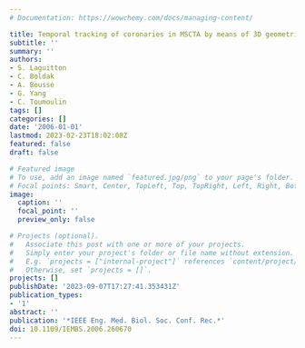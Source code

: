 ```yaml
---
# Documentation: https://wowchemy.com/docs/managing-content/

title: Temporal tracking of coronaries in MSCTA by means of 3D geometrical moments
subtitle: ''
summary: ''
authors:
- S. Laguitton
- C. Boldak
- A. Bousse
- G. Yang
- C. Toumoulin
tags: []
categories: []
date: '2006-01-01'
lastmod: 2023-02-23T18:02:08Z
featured: false
draft: false

# Featured image
# To use, add an image named `featured.jpg/png` to your page's folder.
# Focal points: Smart, Center, TopLeft, Top, TopRight, Left, Right, BottomLeft, Bottom, BottomRight.
image:
  caption: ''
  focal_point: ''
  preview_only: false

# Projects (optional).
#   Associate this post with one or more of your projects.
#   Simply enter your project's folder or file name without extension.
#   E.g. `projects = ["internal-project"]` references `content/project/deep-learning/index.md`.
#   Otherwise, set `projects = []`.
projects: []
publishDate: '2023-09-07T17:27:41.353431Z'
publication_types:
- '1'
abstract: ''
publication: '*IEEE Eng. Med. Biol. Soc. Conf. Rec.*'
doi: 10.1109/IEMBS.2006.260670
---
```

